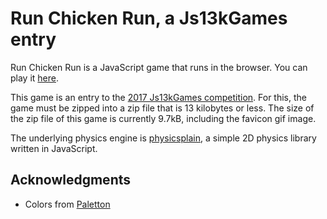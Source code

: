 # Run Chicken Run, a Js13kGames entry

Run Chicken Run is a JavaScript game that runs in the browser. You can play it [here](https://hemartin.github.io/runchickenrun-js13k/).

This game is an entry to the [2017 Js13kGames competition](http://2017.js13kgames.com/). For this, the game must be zipped into a zip file that is 13 kilobytes or less. The size of the zip file of this game is currently 9.7kB, including the favicon gif image.

The underlying physics engine is [physicsplain](https://github.com/hemartin/physicsplain), a simple 2D physics library written in JavaScript.

## Acknowledgments
- Colors from [Paletton](http://paletton.com/#uid=c5C1f0z2Z0kaVz84jP27qHbeJtFiHpX)
